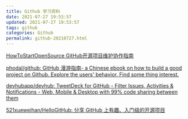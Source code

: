 ```yaml
---
title: Github 学习资料
date: 2021-07-27 19:53:57
updated: 2021-07-27 19:53:57
tags: github
categories: Github
permalink: github-20210727.html
---
```


[HowToStartOpenSource GitHub开源项目维护协作指南](https://eryajf.github.io/HowToStartOpenSource/)

[phodal/github: GitHub 漫游指南- a Chinese ebook on how to build a good project on Github. Explore the users' behavior. Find some thing interest.](https://github.com/phodal/github)

[devhubapp/devhub: TweetDeck for GitHub - Filter Issues, Activities & Notifications - Web, Mobile & Desktop with 99% code sharing between them](https://github.com/devhubapp/devhub)

[521xueweihan/HelloGitHub: 分享 GitHub 上有趣、入门级的开源项目](https://github.com/521xueweihan/HelloGitHub)

